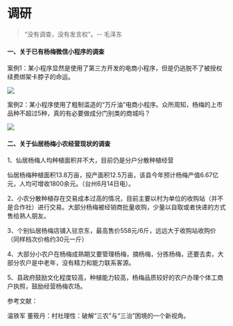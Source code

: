 # 调研

> “没有调查，没有发言权”。-- 毛泽东

#### 一、关于已有杨梅微信小程序的调查

案例1：某小程序显然是使用了第三方开发的电商小程序，但是仍逃脱不了被授权续费绑架卡脖子的命运。

![](https://7166-qfarm-mp-test-8ef757-1258810866.tcb.qcloud.la/temp/%E5%BE%AE%E4%BF%A1%E5%9B%BE%E7%89%87_20190618202607.jpg)



案例2：某小程序使用了粗制滥造的“万斤油”电商小程序。众所周知，杨梅的上市品种不超过5种，真的有必要做成分门别类的商城吗？

![](https://7166-qfarm-mp-test-8ef757-1258810866.tcb.qcloud.la/temp/%E5%BE%AE%E4%BF%A1%E5%9B%BE%E7%89%87_20190618202607.png)



#### 二、关于仙居杨梅小农经营现状的调查



1、仙居杨梅人均种植面积并不大，目前仍是分户分散种植经营

仙居杨梅种植面积13.8万亩，投产面积12.5万亩，该县今年预计杨梅产值6.67亿元，人均可增收1800余元。（台州6月14日电）。

2、小农分散种植存在交易成本过高的情况，目前主要以村为单位的收购站（并不是合作社）进行交易。大部分杨梅被经销商批量收购，少量以自取或者快递的方式售给熟人朋友。

3、个别仙居杨梅店铺入驻京东，最高售价558元/6斤，远远大于收购站收购价（同样档次价格约30元一斤）

4、大部分小农户在杨梅成熟期又要管理杨梅，摘杨梅，分拣杨梅，还要去卖，大部分农户是中老年，没有精力和能力联系客源。

5、县政府鼓励文化程度较高，种植能力较高，杨梅品质较好的农户办理个体工商户执照，鼓励经营杨梅农场。



参考文献：

温铁军 董筱丹：村社理性：破解“三农”与“三治”困境的一个新视角。